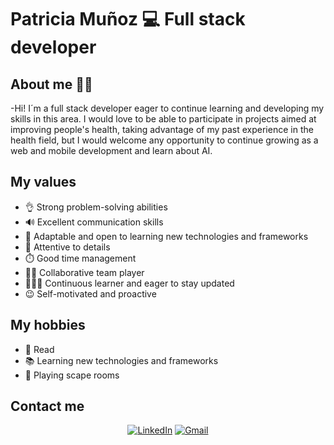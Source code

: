 # Patricia Muñoz 💻 Full stack developer
## About me 👩🏻

-Hi! I´m a full stack developer eager to continue learning and developing my skills in this area. I would love to be able to participate in projects aimed at improving people's health, taking advantage of my past experience in the health field, but I would welcome any opportunity to continue growing as a web and mobile development and learn about AI.

## My values
- 👌 Strong problem-solving abilities
- 🔊 Excellent communication skills
- 🔎 Adaptable and open to learning new technologies and frameworks
- 🎨 Attentive to details
- ⏱️ Good time management
- 🫱🏻 Collaborative team player
- 👩🏻‍🎓 Continuous learner and eager to stay updated
- 😉 Self-motivated and proactive

## My hobbies
- 📖 Read
- 📚 Learning new technologies and frameworks
- 🧩 Playing scape rooms

## Contact me
<div id="social" align="center">
  <a href="https://www.linkedin.com/in/patricia-mu%C3%B1oz-gonz%C3%A1lez-7032b4197/" target="_blank" data-description="LinkedIn" data-fontawesome-unicode-icon="f08c" data-color="#0a66c2"><img src="https://img.shields.io/badge/-LinkedIn-%230077B5?style=for-the-badge&logo=linkedin&logoColor=white" alt="LinkedIn" target="_blank"></a>
  <a href="mailto:patricia.mg1310@gmail.com" target="_blank" data-description="Mail" data-fontawesome-unicode-icon="f08c" data-color="#0a66c2"><img src="https://img.shields.io/badge/-Email-c14438?style=for-the-badge&logo=Gmail&logoColor=white&link=mailto:raquelmartinc@gmail.com" alt="Gmail" target="_blank"></a>
</div> 
